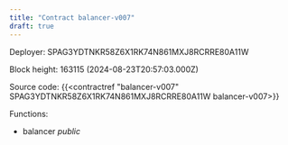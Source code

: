 ```yaml
---
title: "Contract balancer-v007"
draft: true
---
```

Deployer: SPAG3YDTNKR58Z6X1RK74N861MXJ8RCRRE80A11W


 



Block height: 163115 (2024-08-23T20:57:03.000Z)

Source code: {{<contractref "balancer-v007" SPAG3YDTNKR58Z6X1RK74N861MXJ8RCRRE80A11W balancer-v007>}}

Functions:

* balancer _public_
